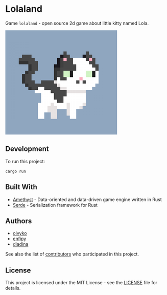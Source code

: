 # Lolaland

Game `lolaland` - open source 2d game about little kitty named Lola.

![Lola The Cat :D](assets/textures/lola_the_cat.png?raw=true "Lola The Cat :D")

## Development

To run this project:

```
cargo run
```

## Built With

- [Amethyst](https://github.com/amethyst/amethyst) - Data-oriented and data-driven game engine written in Rust
- [Serde](https://github.com/serde-rs/serde) - Serialization framework for Rust

## Authors

- [olvyko](https://github.com/olvyko)
- [enfipy](https://github.com/enfipy)
- [diadina](https://github.com/diadina)

See also the list of [contributors](https://github.com/olvyko/lolaland/contributors) who participated in this project.

## License

This project is licensed under the MIT License - see the [LICENSE](docs/LICENSE) file for details.
